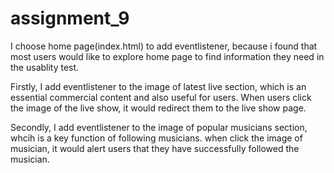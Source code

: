 # assignment_9
I choose home page(index.html) to add eventlistener, because i found that most users would like to explore home page to find information they need in the usablity test.

Firstly, I add eventlistener to the image of latest live section, which is an essential commercial content and also useful for users. When users click the image of the live show, it would redirect them to the live show page.

Secondly, I add eventlistener to the image of popular musicians section, whcih is a key function of following musicians. when click the image of musician, it would alert users that they have successfully followed the musician.
